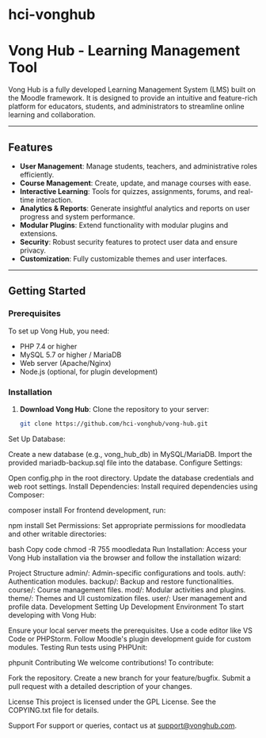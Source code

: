 # hci-vonghub

# Vong Hub - Learning Management Tool

Vong Hub is a fully developed Learning Management System (LMS) built on the Moodle framework. It is designed to provide an intuitive and feature-rich platform for educators, students, and administrators to streamline online learning and collaboration.

---

## Features

- **User Management**: Manage students, teachers, and administrative roles efficiently.
- **Course Management**: Create, update, and manage courses with ease.
- **Interactive Learning**: Tools for quizzes, assignments, forums, and real-time interaction.
- **Analytics & Reports**: Generate insightful analytics and reports on user progress and system performance.
- **Modular Plugins**: Extend functionality with modular plugins and extensions.
- **Security**: Robust security features to protect user data and ensure privacy.
- **Customization**: Fully customizable themes and user interfaces.

---

## Getting Started

### Prerequisites
To set up Vong Hub, you need:
- PHP 7.4 or higher
- MySQL 5.7 or higher / MariaDB
- Web server (Apache/Nginx)
- Node.js (optional, for plugin development)

### Installation

1. **Download Vong Hub**:
   Clone the repository to your server:
   ```bash
   git clone https://github.com/hci-vonghub/vong-hub.git

Set Up Database:

Create a new database (e.g., vong_hub_db) in MySQL/MariaDB.
Import the provided mariadb-backup.sql file into the database.
Configure Settings:

Open config.php in the root directory.
Update the database credentials and web root settings.
Install Dependencies: Install required dependencies using Composer:


composer install
For frontend development, run:


npm install
Set Permissions: Set appropriate permissions for moodledata and other writable directories:

bash
Copy code
chmod -R 755 moodledata
Run Installation: Access your Vong Hub installation via the browser and follow the installation wizard:


Project Structure
admin/: Admin-specific configurations and tools.
auth/: Authentication modules.
backup/: Backup and restore functionalities.
course/: Course management files.
mod/: Modular activities and plugins.
theme/: Themes and UI customization files.
user/: User management and profile data.
Development
Setting Up Development Environment
To start developing with Vong Hub:

Ensure your local server meets the prerequisites.
Use a code editor like VS Code or PHPStorm.
Follow Moodle's plugin development guide for custom modules.
Testing
Run tests using PHPUnit:


phpunit
Contributing
We welcome contributions! To contribute:

Fork the repository.
Create a new branch for your feature/bugfix.
Submit a pull request with a detailed description of your changes.

License
This project is licensed under the GPL License. See the COPYING.txt file for details.

Support
For support or queries, contact us at support@vonghub.com.
